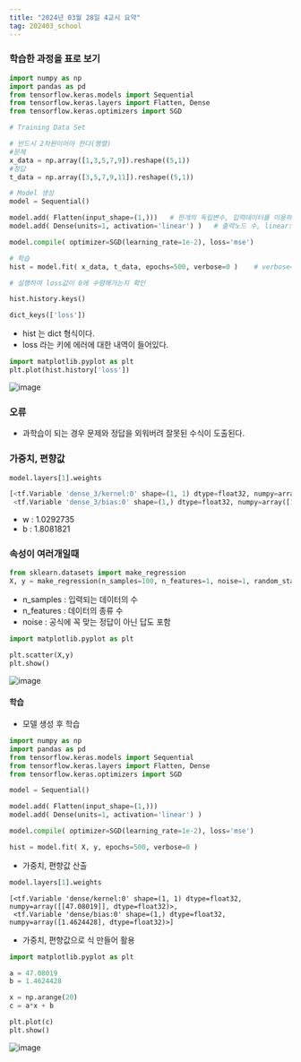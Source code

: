 ```yaml
---
title: "2024년 03월 28일 4교시 요약"
tag: 202403_school
---
```


### 학습한 과정을 표로 보기

```python
import numpy as np
import pandas as pd
from tensorflow.keras.models import Sequential
from tensorflow.keras.layers import Flatten, Dense
from tensorflow.keras.optimizers import SGD

# Training Data Set

# 반드시 2차원이어야 한다(행렬)
#문제
x_data = np.array([1,3,5,7,9]).reshape((5,1))
#정답
t_data = np.array([3,5,7,9,11]).reshape((5,1))

# Model 생성
model = Sequential()

model.add( Flatten(input_shape=(1,)))   # 한개의 독립변수, 입력데이터를 이용하여 Tensor 생성
model.add( Dense(units=1, activation='linear') )   # 출력노드 수, linear: 그대로 출력

model.compile( optimizer=SGD(learning_rate=1e-2), loss='mse')

# 학습
hist = model.fit( x_data, t_data, epochs=500, verbose=0 )    # verbose=0 출력없음

# 실행하여 loss값이 0에 수렴해가는지 확인
```

```python
hist.history.keys()
```

```python
dict_keys(['loss'])
```

- hist 는 dict 형식이다. 
- loss 라는 키에 에러에 대한 내역이 들어있다.

```python
import matplotlib.pyplot as plt
plt.plot(hist.history['loss'])
```

![image](https://github.com/yony-k/yony-k.github.io/assets/109204976/9d58ebe0-66d5-4166-bbc2-2ade904eacd4)

### 오류

- 과학습이 되는 경우 문제와 정답을 외워버려 잘못된 수식이 도출된다.

### 가중치, 편향값 

```python
model.layers[1].weights
```

```python
[<tf.Variable 'dense_3/kernel:0' shape=(1, 1) dtype=float32, numpy=array([[1.0292735]], dtype=float32)>,
 <tf.Variable 'dense_3/bias:0' shape=(1,) dtype=float32, numpy=array([1.8081821], dtype=float32)>]
```

- w : 1.0292735
- b : 1.8081821

### 속성이 여러개일때

```python
from sklearn.datasets import make_regression
X, y = make_regression(n_samples=100, n_features=1, noise=1, random_state=42)
```

- n_samples : 입력되는 데이터의 수
- n_features : 데이터의 종류 수
- noise : 공식에 꼭 맞는 정답이 아닌 답도 포함

```python
import matplotlib.pyplot as plt

plt.scatter(X,y)
plt.show()
```

![image](https://github.com/yony-k/yony-k.github.io/assets/109204976/0726ae26-2e52-464f-b38d-936d1c0c65fb)

#### 학습

- 모델 생성 후 학습

```python
import numpy as np
import pandas as pd
from tensorflow.keras.models import Sequential
from tensorflow.keras.layers import Flatten, Dense
from tensorflow.keras.optimizers import SGD

model = Sequential()

model.add( Flatten(input_shape=(1,)))  
model.add( Dense(units=1, activation='linear') )

model.compile( optimizer=SGD(learning_rate=1e-2), loss='mse')

hist = model.fit( X, y, epochs=500, verbose=0 )
```

- 가중치, 편향값 산출

```python
model.layers[1].weights
```

```
[<tf.Variable 'dense/kernel:0' shape=(1, 1) dtype=float32, numpy=array([[47.08019]], dtype=float32)>,
 <tf.Variable 'dense/bias:0' shape=(1,) dtype=float32, numpy=array([1.4624428], dtype=float32)>]
```

- 가중치, 편향값으로 식 만들어 활용

```python
import matplotlib.pyplot as plt

a = 47.08019
b = 1.4624428

x = np.arange(20)
c = a*x + b

plt.plot(c)
plt.show()
```

![image](https://github.com/yony-k/yony-k.github.io/assets/109204976/046b2070-aa96-44b6-84ba-0d95c087c36a)